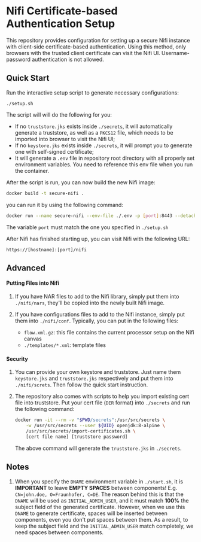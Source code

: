 # Nifi Certificate-based Authentication Setup

This repository provides configuration for setting up a secure Nifi instance
with client-side certificate-based authentication. Using this method, only 
browsers with the trusted client certificate can visit the Nifi UI. Username-password authentication is not allowed.

## Quick Start
Run the interactive setup script to generate necessary configurations:
```
./setup.sh
```
The script will will do the following for you:  
- If no `truststore.jks` exists inside `./secrets`, it will automatically generate a truststore, as well as a `PKCS12` file, which needs to be imported into browser to visit the Nifi UI;
- If no `keystore.jks` exists inside `./secrets`, it will prompt you to generate one with self-signed certificate;
- It will generate a `.env` file in repository root directory with all properly set environment variables. You need to reference this env file when you run the container.
 
After the script is run, you can now build the new Nifi image:
```bash
docker build -t secure-nifi .
```

you can run it by using the following command:
```bash
docker run --name secure-nifi --env-file ./.env -p [port]:8443 --detach secure-nifi
```
The variable `port` must match the one you specified in `./setup.sh`  

After Nifi has finished starting up, you can visit Nifi with the following URL:
 ```
 https://[hostname]:[port]/nifi
 ```
 
## Advanced

#### Putting Files into Nifi
1. If you have NAR files to add to the Nifi library, simply put them into `./nifi/nars`, they'll be copied into the newly built Nifi image.  

2. If you have configurations files to add to the Nifi instance, simply put them into `./nifi/conf`. Typically, you can put in the following files:
    - `flow.xml.gz`: this file contains the current processor setup on the Nifi canvas
    - `./templates/*.xml`: template files   

#### Security
1. You can provide your own keystore and truststore. Just name them `keystore.jks` and `truststore.jks` respectively and put them into `./nifi/screts`. Then follow the quick start instruction.

2. The repository also comes with scripts to help you import existing cert file into truststore. Put your cert file (`DER` format) into `./secrets` and run the following command:
    ```bash
    docker run -it --rm -v "$PWD/secrets":/usr/src/secrets \
        -w /usr/src/secrets --user ${UID} openjdk:8-alpine \
        /usr/src/secrets/import-certificates.sh \
        [cert file name] [truststore password]
    ```
    The above command will generate the `truststore.jks` in `./secrets`.


## Notes
1. When you specify the `DNAME` environment variable in `./start.sh`, it is 
 **IMPORTANT** to leave **EMPTY SPACES** between components! E.g. `CN=john.doe, O=Fraunhofer, C=DE`.
 The reason behind this is that the `DNAME` will be used as `INITIAL_ADMIN_USER`, and it 
 must match **100%** the subject field of the generated certificate. However, when we use this `DNAME` 
 to generate certificate, spaces will be inserted between components, even you don't put spaces between them.
 As a result, to keep the subject field and the `INITIAL_ADMIN_USER` match completely, we need spaces between components.